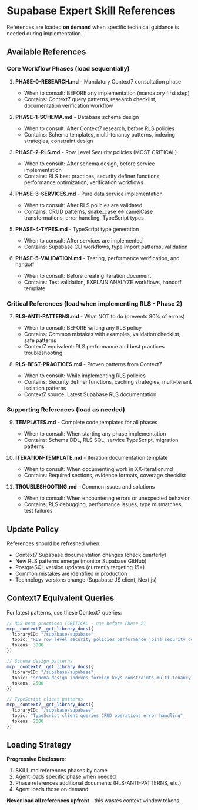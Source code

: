 # Supabase Expert Skill References

References are loaded **on demand** when specific technical guidance is needed during implementation.

## Available References

### Core Workflow Phases (load sequentially)

1. **PHASE-0-RESEARCH.md** - Mandatory Context7 consultation phase
   - When to consult: BEFORE any implementation (mandatory first step)
   - Contains: Context7 query patterns, research checklist, documentation verification workflow

2. **PHASE-1-SCHEMA.md** - Database schema design
   - When to consult: After Context7 research, before RLS policies
   - Contains: Schema templates, multi-tenancy patterns, indexing strategies, constraint design

3. **PHASE-2-RLS.md** - Row Level Security policies (MOST CRITICAL)
   - When to consult: After schema design, before service implementation
   - Contains: RLS best practices, security definer functions, performance optimization, verification workflows

4. **PHASE-3-SERVICES.md** - Pure data service implementation
   - When to consult: After RLS policies are validated
   - Contains: CRUD patterns, snake_case ↔ camelCase transformations, error handling, TypeScript types

5. **PHASE-4-TYPES.md** - TypeScript type generation
   - When to consult: After services are implemented
   - Contains: Supabase CLI workflows, type import patterns, validation

6. **PHASE-5-VALIDATION.md** - Testing, performance verification, and handoff
   - When to consult: Before creating iteration document
   - Contains: Test validation, EXPLAIN ANALYZE workflows, handoff template

### Critical References (load when implementing RLS - Phase 2)

7. **RLS-ANTI-PATTERNS.md** - What NOT to do (prevents 80% of errors)
   - When to consult: BEFORE writing any RLS policy
   - Contains: Common mistakes with examples, validation checklist, safe patterns
   - Context7 equivalent: RLS performance and best practices troubleshooting

8. **RLS-BEST-PRACTICES.md** - Proven patterns from Context7
   - When to consult: While implementing RLS policies
   - Contains: Security definer functions, caching strategies, multi-tenant isolation patterns
   - Context7 source: Latest Supabase RLS documentation

### Supporting References (load as needed)

9. **TEMPLATES.md** - Complete code templates for all phases
   - When to consult: When starting any phase implementation
   - Contains: Schema DDL, RLS SQL, service TypeScript, migration patterns

10. **ITERATION-TEMPLATE.md** - Iteration documentation template
    - When to consult: When documenting work in XX-iteration.md
    - Contains: Required sections, evidence formats, coverage checklist

11. **TROUBLESHOOTING.md** - Common issues and solutions
    - When to consult: When encountering errors or unexpected behavior
    - Contains: RLS debugging, performance issues, type mismatches, test failures

## Update Policy

References should be refreshed when:
- Context7 Supabase documentation changes (check quarterly)
- New RLS patterns emerge (monitor Supabase GitHub)
- PostgreSQL version updates (currently targeting 15+)
- Common mistakes are identified in production
- Technology versions change (Supabase JS client, Next.js)

## Context7 Equivalent Queries

For latest patterns, use these Context7 queries:

```typescript
// RLS best practices (CRITICAL - use before Phase 2)
mcp__context7__get_library_docs({
  libraryID: "/supabase/supabase",
  topic: "RLS row level security policies performance joins security definer circular",
  tokens: 3000
})

// Schema design patterns
mcp__context7__get_library_docs({
  libraryID: "/supabase/supabase",
  topic: "schema design indexes foreign keys constraints multi-tenancy",
  tokens: 2500
})

// TypeScript client patterns
mcp__context7__get_library_docs({
  libraryID: "/supabase/supabase",
  topic: "TypeScript client queries CRUD operations error handling",
  tokens: 2000
})
```

## Loading Strategy

**Progressive Disclosure**:
1. SKILL.md references phases by name
2. Agent loads specific phase when needed
3. Phase references additional documents (RLS-ANTI-PATTERNS, etc.)
4. Agent loads those on demand

**Never load all references upfront** - this wastes context window tokens.
